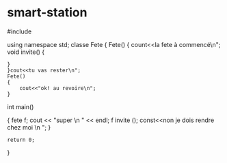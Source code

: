 # smart-station
#include <iostream>

using namespace std;
classe Fete 
{
    Fete()
    {
        count<<la fete à commencé\n";
        void invite()
    {
        
    }
    }cout<<tu vas rester\n";
    Fete()
    {
        cout<<"ok! au revoire\n";
    }

int main()

{
    fete f;
    cout << "super \n " << endl;
    f invite ();
    const<<non je dois rendre chez moi \n ";
}

    
    return 0;
}

